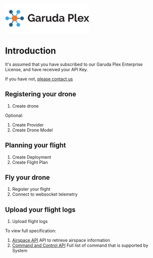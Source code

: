 ![Garuda Plex Logo](../img/garuda-plex-logo.png)
# Introduction
It's assumed that you have subscribed to our Garuda Plex Enterprise License, and have received your API Key.

If you have not, [please contact us](mailto:hello@garuda.io)

## Registering your drone
1. Create drone

Optional:
1. Create Provider
2. Create Drone Model

## Planning your flight
1. Create Deployment
2. Create Flight Plan

## Fly your drone
1. Register your flight
2. Connect to websocket telemetry

## Upload your flight logs
1. Upload flight logs

To view full specification:
1. [Airspace API](https://garudarobotics.github.io/plex-web-api/airspace)
    API to retrieve airspace information
2. [Command and Control API](https://garudarobotics.github.io/plex-web-api/command-control)
    Full list of command that is supported by System
